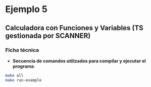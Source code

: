 # Ejemplo 5
## Calculadora con Funciones y Variables (TS gestionada por SCANNER)

### Ficha técnica
- **Secuencia de comandos utilizados para compilar y ejecutar el programa**:
```bash
make all
make run-example
```